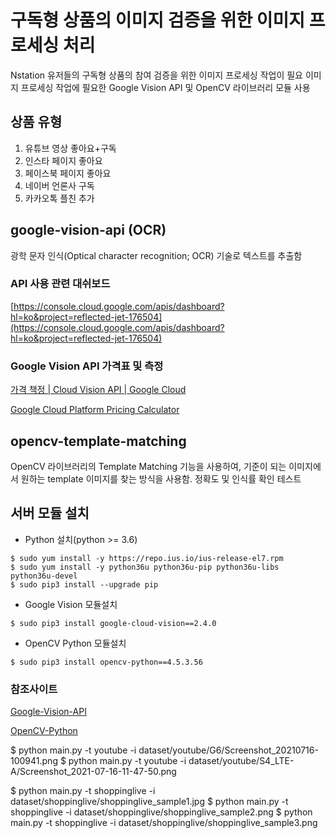 
# 구독형 상품의 이미지 검증을 위한 이미지 프로세싱 처리

Nstation 유저들의 구독형 상품의 참여 검증을 위한 이미지 프로세싱 작업이 필요
이미지 프로세싱 작업에 필요한 Google Vision API 및 OpenCV 라이브러리 모듈 사용

## 상품 유형
1) 유튜브 영상 좋아요+구독
2) 인스타 페이지 좋아요
3) 페이스북 페이지 좋아요
4) 네이버 언론사 구독
5) 카카오톡 플친 추가


## google-vision-api (OCR)
광학 문자 인식(Optical character recognition; OCR) 기술로 텍스트를 추출함

### API 사용 관련 대쉬보드
[https://console.cloud.google.com/apis/dashboard?hl=ko&project=reflected-jet-176504](https://console.cloud.google.com/apis/dashboard?hl=ko&project=reflected-jet-176504)

### Google Vision API 가격표 및 측정

[가격 책정 | Cloud Vision API | Google Cloud](https://cloud.google.com/vision/pricing?hl=ko)

[Google Cloud Platform Pricing Calculator](https://cloud.google.com/products/calculator#id=2007e1b7-d970-4510-ad73-70b0d363b940)

## opencv-template-matching

OpenCV 라이브러리의 Template Matching 기능을 사용하여, 기준이 되는 이미지에서 원하는 template 이미지를 찾는 방식을 사용함. 
정확도 및 인식률 확인 테스트


## 서버 모듈 설치

* Python 설치(python >= 3.6)
```
$ sudo yum install -y https://repo.ius.io/ius-release-el7.rpm
$ sudo yum install -y python36u python36u-pip python36u-libs python36u-devel 
$ sudo pip3 install --upgrade pip
```
* Google Vision 모듈설치
``` 
$ sudo pip3 install google-cloud-vision==2.4.0 
```
* OpenCV Python 모듈설치
```
$ sudo pip3 install opencv-python==4.5.3.56 
```


### 참조사이트
[Google-Vision-API](https://googleapis.dev/python/vision/latest/index.html)

[OpenCV-Python](https://pypi.org/project/opencv-python/)


$ python main.py -t youtube -i dataset/youtube/G6/Screenshot_20210716-100941.png
$ python main.py -t youtube -i dataset/youtube/S4_LTE-A/Screenshot_2021-07-16-11-47-50.png

$ python main.py -t shoppinglive -i dataset/shoppinglive/shoppinglive_sample1.jpg
$ python main.py -t shoppinglive -i dataset/shoppinglive/shoppinglive_sample2.png
$ python main.py -t shoppinglive -i dataset/shoppinglive/shoppinglive_sample3.png

